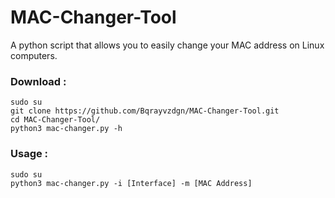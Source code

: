 # MAC-Changer-Tool
<p>A python script that allows you to easily change your MAC address on Linux computers.</p>

### Download :
```shell
sudo su
git clone https://github.com/Bqrayvzdgn/MAC-Changer-Tool.git
cd MAC-Changer-Tool/
python3 mac-changer.py -h
```

### Usage :
```shell
sudo su
python3 mac-changer.py -i [Interface] -m [MAC Address]
```
